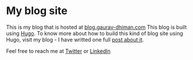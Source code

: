 # My blog site

This is my blog that is hosted at [blog.gaurav-dhiman.com](https://blog.gaurav-dhiman.com)
This blog is built using [Hugo](https://gohugo.io/). To know more about how to build this kind of blog site using Hugo, visit my blog - I have writted one full [post about it](https://blog.gaurav-dhiman.com/posts/how-i-setup-a-blog-on-my-domain-with-almost-no-cost./).

Feel free to reach me at [Twitter](https://twitter.com/gaurav_dhiman) or [LinkedIn](https://www.linkedin.com/in/gauravdhiman/)